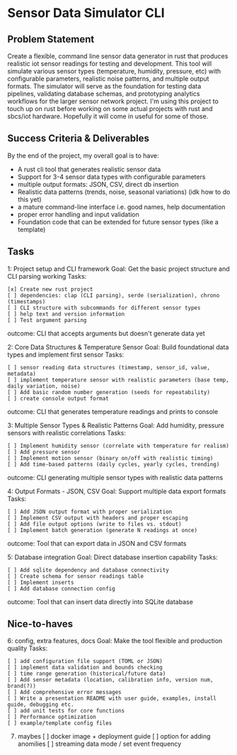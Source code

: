 # Sensor Data Simulator CLI
## Problem Statement
Create a flexible, command line sensor data generator in rust that produces realistic iot sensor readings for testing and development. This tool will simulate various sensor types (temperature, humidity, pressure, etc) with configurable parameters, realistic noise patterns, and multiple output formats. The simulator will serve as the foundation for testing data pipelines, validating database schemas, and prototyping analytics workflows for the larger sensor network project.
I'm using this project to touch up on rust before working on some actual projects with rust and sbcs/iot hardware. Hopefully it will come in useful for some of those.

## Success Criteria & Deliverables
By the end of the project, my overall goal is to have:

- A rust cli tool that generates realistic sensor data
- Support for 3-4 sensor data types with configurable parameters
- multiple output formats: JSON, CSV, direct db insertion
- Realistic data patterns (trends, noise, seasonal variations) (idk how to do this yet)
- a mature command-line interface i.e. good names, help documentation
- proper error handling and input validation
- Foundation code that can be extended for future sensor types (like a template)

## Tasks
1: Project setup and CLI framework
Goal: Get the basic project structure and CLI parsing working
Tasks:

    [x] Create new rust project
    [ ] dependencies: clap (CLI parsing), serde (serialization), chrono (timestamps)
    [ ] CLI structure with subcommands for different sensor types
    [ ] help text and version information
    [ ] Test argument parsing

outcome: CLI that accepts arguments but doesn't generate data yet

2: Core Data Structures & Temperature Sensor
Goal: Build foundational data types and implement first sensor
Tasks:

    [ ] sensor reading data structures (timestamp, sensor_id, value, metadata)
    [ ] implement temperature sensor with realistic parameters (base temp, daily variation, noise)
    [ ] Add basic random number generation (seeds for repeatability)
    [ ] create console output format

outcome: CLI that generates temperature readings and prints to console

3: Multiple Sensor Types & Realistic Patterns
Goal: Add humidity, pressure sensors with realistic correlations
Tasks:

    [ ] Implement humidity sensor (correlate with temperature for realism)
    [ ] Add pressure sensor
    [ ] Implement motion sensor (binary on/off with realistic timing)
    [ ] Add time-based patterns (daily cycles, yearly cycles, trending)

outcome: CLI generating multiple sensor types with realistic data patterns

4: Output Formats - JSON, CSV
Goal: Support multiple data export formats
Tasks:

    [ ] Add JSON output format with proper serialization
    [ ] Implement CSV output with headers and proper escaping
    [ ] Add file output options (write to files vs. stdout)
    [ ] Implement batch generation (generate N readings at once)

outcome: Tool that can export data in JSON and CSV formats

5: Database integration
Goal: Direct database insertion capability
Tasks:

    [ ] Add sqlite dependency and database connectivity
    [ ] Create schema for sensor readings table
    [ ] Implement inserts
    [ ] Add database connection config

outcome: Tool that can insert data directly into SQLite database

## Nice-to-haves

6: config, extra features, docs
Goal: Make the tool flexible and production quality
Tasks:

    [ ] add configuration file support (TOML or JSON)
    [ ] implement data validation and bounds checking
    [ ] time range generation (historical/future data)
    [ ] Add sensor metadata (location, calibration info, version num, brand(?))
    [ ] Add comprehensive error messages
    [ ] Write a presentation README with user guide, examples, install guide, debugging etc.
    [ ] add unit tests for core functions
    [ ] Performance optimization
    [ ] example/template config files


7. maybes
    [ ] docker image + deployment guide
    [ ] option for adding anomilies
    [ ] streaming data mode / set event frequency
